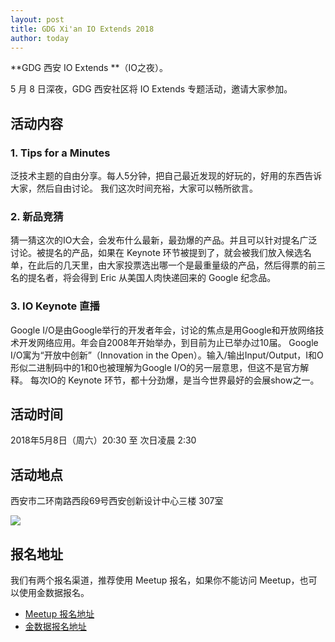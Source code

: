 ```yaml
---
layout: post
title: GDG Xi'an IO Extends 2018
author: today
---
```



**GDG 西安 IO Extends **（IO之夜）。

5 月 8 日深夜，GDG 西安社区将 IO Extends 专题活动，邀请大家参加。

## 活动内容

### 1. Tips for a Minutes

泛技术主题的自由分享。每人5分钟，把自己最近发现的好玩的，好用的东西告诉大家，然后自由讨论。
我们这次时间充裕，大家可以畅所欲言。

### 2. 新品竞猜

猜一猜这次的IO大会，会发布什么最新，最劲爆的产品。并且可以针对提名广泛讨论。被提名的产品，如果在 Keynote 环节被提到了，就会被我们放入候选名单，在此后的几天里，由大家投票选出哪一个是最重量级的产品，然后得票的前三名的提名者，将会得到 Eric 从美国人肉快递回来的 Google 纪念品。

### 3. IO Keynote 直播
Google I/O是由Google举行的开发者年会，讨论的焦点是用Google和开放网络技术开发网络应用。年会自2008年开始举办，到目前为止已举办过10届。
Google I/O寓为“开放中创新”（Innovation in the Open）。输入/输出Input/Output，I和O形似二进制码中的1和0也被理解为Google I/O的另一层意思，但这不是官方解释。
每次IO的 Keynote 环节，都十分劲爆，是当今世界最好的会展show之一。


## 活动时间

2018年5月8日（周六）20:30 至 次日凌晨 2:30

## 活动地点

西安市二环南路西段69号西安创新设计中心三楼 307室 

![](http://greatghoul.b0.upaiyun.com/1804/sfltk5u9bQRP.png)

## 报名地址

我们有两个报名渠道，推荐使用 Meetup 报名，如果你不能访问 Meetup，也可以使用金数据报名。

- [Meetup 报名地址](https://www.meetup.com/GDG-Xian/events/248247640/)
- [金数据报名地址](https://jinshuju.net/f/kC0lO3)
